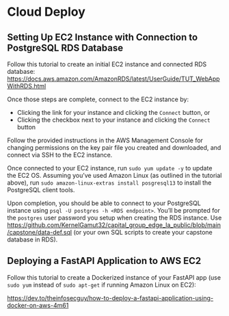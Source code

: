 # Cloud Deploy

## Setting Up EC2 Instance with Connection to PostgreSQL RDS Database

Follow this tutorial to create an initial EC2 instance and connected RDS database:
https://docs.aws.amazon.com/AmazonRDS/latest/UserGuide/TUT_WebAppWithRDS.html

Once those steps are complete, connect to the EC2 instance by:

- Clicking the link for your instance and clicking the `Connect` button, or
- Clicking the checkbox next to your instance and clicking the `Connect` button

Follow the provided instructions in the AWS Management Console for changing permissions on the key pair file you created and downloaded, and connect via SSH to the EC2 instance.

Once connected to your EC2 instance, run `sudo yum update -y` to update the EC2 OS. Assuming you’ve used Amazon Linux (as outlined in the tutorial above), run `sudo amazon-linux-extras install posgresql13` to install the PostgreSQL client tools.

Upon completion, you should be able to connect to your PostgreSQL instance using `psql -U postgres -h <RDS endpoint>`. You’ll be prompted for the `postgres` user password you setup when creating the RDS instance.
Use https://github.com/KernelGamut32/capital_group_edge_la_public/blob/main/capstone/data-def.sql (or your own SQL scripts to create your capstone database in RDS).

## Deploying a FastAPI Application to AWS EC2

Follow this tutorial to create a Dockerized instance of your FastAPI app (use `sudo yum` instead of `sudo apt-get` if running Amazon Linux on EC2):

https://dev.to/theinfosecguy/how-to-deploy-a-fastapi-application-using-docker-on-aws-4m61
